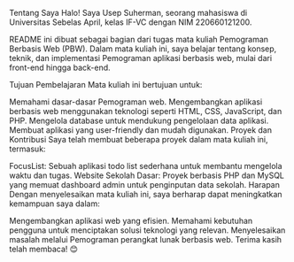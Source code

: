 Tentang Saya
Halo! Saya Usep Suherman, seorang mahasiswa di Universitas Sebelas April, kelas IF-VC dengan NIM 220660121200.

README ini dibuat sebagai bagian dari tugas mata kuliah Pemograman Berbasis Web (PBW). Dalam mata kuliah ini, saya belajar tentang konsep, teknik, dan implementasi Pemograman aplikasi berbasis web, mulai dari front-end hingga back-end.

Tujuan Pembelajaran
Mata kuliah ini bertujuan untuk:

Memahami dasar-dasar Pemograman web.
Mengembangkan aplikasi berbasis web menggunakan teknologi seperti HTML, CSS, JavaScript, dan PHP.
Mengelola database untuk mendukung pengelolaan data aplikasi.
Membuat aplikasi yang user-friendly dan mudah digunakan.
Proyek dan Kontribusi
Saya telah membuat beberapa proyek dalam mata kuliah ini, termasuk:

FocusList: Sebuah aplikasi todo list sederhana untuk membantu mengelola waktu dan tugas.
Website Sekolah Dasar: Proyek berbasis PHP dan MySQL yang memuat dashboard admin untuk penginputan data sekolah.
Harapan
Dengan menyelesaikan mata kuliah ini, saya berharap dapat meningkatkan kemampuan saya dalam:

Mengembangkan aplikasi web yang efisien.
Memahami kebutuhan pengguna untuk menciptakan solusi teknologi yang relevan.
Menyelesaikan masalah melalui Pemograman perangkat lunak berbasis web.
Terima kasih telah membaca! 😊